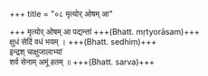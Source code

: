 +++
title = "०८ मृत्योर् ओषम् आ"

+++
मृत्योर् ओषम् आ पद्यन्तां +++(Bhatt. mṛtyorāsam)+++  
क्षुधं सेदिं वधं भयम् । +++(Bhatt. sedhiṃ)+++  
इन्द्रश् चाक्षुजालाभ्यां  
शर्व सेनाम् अमूं हतम् ॥ +++(Bhatt. sarva)+++
